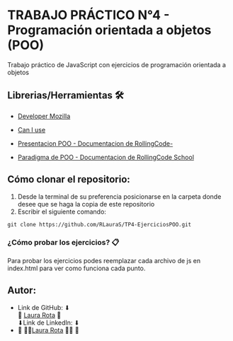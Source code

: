 # TRABAJO PRÁCTICO N°4 - Programación orientada a objetos (POO)

Trabajo práctico de JavaScript con ejercicios de programación orientada a objetos

## Librerias/Herramientas 🛠
- [Developer Mozilla](https://developer.mozilla.org/es/docs/Web/JavaScript)

- [Can I use](https://caniuse.com/?cats=JS&statuses=all)
- [Presentacion POO - Documentacion de RollingCode-](https://docs.google.com/presentation/d/e/2PACX-1vTL5wgHPBBm5UlXUv2wm4zuZB2gzKQgtp8OgB9XU6__vNaRgJmZqrUZxXRHMX1TgBhXiDFbb5B-Xzod/pub?start=false&loop=false&delayms=3000&slide=id.p)
- [Paradigma de POO - Documentacion de RollingCode School](https://docs.google.com/presentation/d/1G_cZAIwPF35ZUUK5OnVh8Xhtb42icrDutFMGx5v44o4/view)

 ## Cómo clonar el repositorio:
1. Desde la terminal de su preferencia posicionarse en la carpeta donde desee que se haga la copia de este repositorio
2. Escribir el siguiente comando:
```
git clone https://github.com/RLauraS/TP4-EjerciciosPOO.git
```
### ¿Cómo probar los ejercicios? 📋

Para probar los ejercicios podes reemplazar cada archivo de js en index.html para ver como funciona cada punto.

## Autor:
- Link de GitHub: ⬇ <br>
💜 [Laura Rota](https://github.com/RLauraS) 💜<br>
⬇Link de LinkedIn: ⬇ <br>
- 💜 👩‍💻[Laura Rota](https://www.linkedin.com/in/laura-rota-51699b243/?original_referer=) 👩‍💻 💜